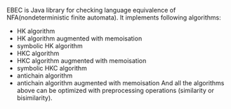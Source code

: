 EBEC is Java library for checking language equivalence of NFA(nondeterministic finite automata). It implements following algorithms:
- HK algorithm
- HK algorithm augmented with memoisation
- symbolic HK algorithm
- HKC algorithm
- HKC algorithm augmented with memoisation
- symbolic HKC algorithm
- antichain algorithm
- antichain algorithm augmented with memoisation
And all the algorithms above can be optimized with preprocessing operations (similarity or bisimilarity).


